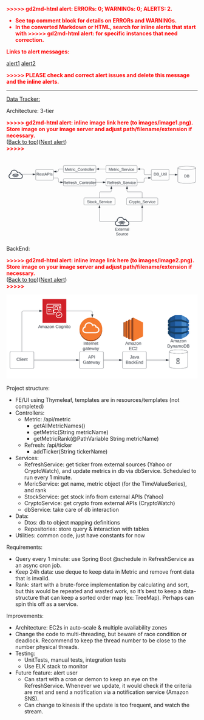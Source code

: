 <!-- You have some errors, warnings, or alerts. If you are using reckless mode, turn it off to see inline alerts.
* ERRORs: 0
* WARNINGs: 0
* ALERTS: 2 -->

<p style="color: red; font-weight: bold">>>>>>  gd2md-html alert:  ERRORs: 0; WARNINGs: 0; ALERTS: 2.</p>
<ul style="color: red; font-weight: bold"><li>See top comment block for details on ERRORs and WARNINGs. <li>In the converted Markdown or HTML, search for inline alerts that start with >>>>>  gd2md-html alert:  for specific instances that need correction.</ul>

<p style="color: red; font-weight: bold">Links to alert messages:</p><a href="#gdcalert1">alert1</a>
<a href="#gdcalert2">alert2</a>

<p style="color: red; font-weight: bold">>>>>> PLEASE check and correct alert issues and delete this message and the inline alerts.<hr></p>


<span style="text-decoration:underline;">Data Tracker:</span>

Architecture: 3-tier



<p id="gdcalert1" ><span style="color: red; font-weight: bold">>>>>>  gd2md-html alert: inline image link here (to images/image1.png). Store image on your image server and adjust path/filename/extension if necessary. </span><br>(<a href="#">Back to top</a>)(<a href="#gdcalert2">Next alert</a>)<br><span style="color: red; font-weight: bold">>>>>> </span></p>


![alt_text](images/image1.png "image_tooltip")


BackEnd:



<p id="gdcalert2" ><span style="color: red; font-weight: bold">>>>>>  gd2md-html alert: inline image link here (to images/image2.png). Store image on your image server and adjust path/filename/extension if necessary. </span><br>(<a href="#">Back to top</a>)(<a href="#gdcalert3">Next alert</a>)<br><span style="color: red; font-weight: bold">>>>>> </span></p>


![alt_text](images/image2.png "image_tooltip")


Project structure:



* FE/UI using Thymeleaf, templates are in resources/templates (not completed)
* Controllers:
    * Metric: /api/metric
        * getAllMetricNames()
        * getMetric(String metricName)
        * getMetricRank(@PathVariable String metricName)
    * Refresh: /api/ticker
        * addTicker(String tickerName)
* Services:
    * RefreshService: get ticker from external sources (Yahoo or CryptoWatch), and update metrics in db via dbService. Scheduled to run every 1 minute.
    * MericService: get name, metric object (for the TimeValueSeries), and rank
    * StockService: get stock info from external APIs (Yahoo)
    * CryptoService: get crypto from external APIs (CryptoWatch)
    * dbService: take care of db interaction
* Data:
    * Dtos: db to object mapping definitions
    * Repositories: store query & interaction with tables
* Utilities: common code, just have constants for now

Requirements:



* Query every 1 minute: use Spring Boot @schedule in RefreshService as an async cron job.
* Keep 24h data: use deque to keep data in Metric and remove front data that is invalid.
* Rank: start with a brute-force implementation by calculating and sort, but this would be repeated and wasted work, so it’s best to keep a data-structure that can keep a sorted order map (ex: TreeMap). Perhaps can spin this off as a service.

Improvements:



* Architecture: EC2s in auto-scale & multiple availability zones
* Change the code to multi-threading, but beware of race condition or deadlock. Recommend to keep the thread number to be close to the number physical threads.
* Testing: 
    * UnitTests, manual tests, integration tests
    * Use ELK stack to monitor
* Future feature: alert user
    * Can start with a cron or demon to keep an eye on the RefreshService. Whenever we update, it would check if the criteria are met and send a notification via a notification service (Amazon SNS). 
    * Can change to kinesis if the update is too frequent, and watch the stream.